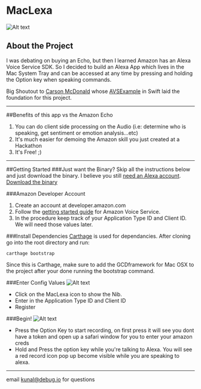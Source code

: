# MacLexa
![Alt text](http://i.imgur.com/BzSViXy.png "MacLexa System Tray Expanded")
## About the Project
I was debating on buying an Echo, but then I learned Amazon has an Alexa Voice Service SDK. So I decided to build an Alexa App which lives in the Mac System Tray and can be accessed at any time by pressing and holding the Option key when speaking commands. 

Big Shoutout to [Carson McDonald](https://github.com/carsonmcdonald) whose [AVSExample](https://github.com/carsonmcdonald/AVSExample-Swift) in Swift laid the foundation for this project. 
___

##Benefits of this app vs the Amazon Echo

1. You can do client side processing on the Audio (i.e: determine who is speaking, get sentiment or emotion analysis...etc)
2. It's much easier for demoing the Amazon skill you just created at a Hackathon
3. It's Free! ;)

---
##Getting Started
###Just want the Binary?
Skip all the instructions below and just download the binary. I believe you still [need an Alexa account](alexa.amazon.com). [Download the binary](binary/HackathonAlexa.app)
 
###Amazon Developer Account
1. Create an account at developer.amazon.com
2. Follow the [getting started guide](https://developer.amazon.com/appsandservices/solutions/alexa/alexa-voice-service/getting-started-with-the-alexa-voice-service) for Amazon Voice Service.
3. In the procedure keep track of your Application Type ID and Client ID. We will need those values later. 

###Install Dependencies
[Carthage](https://github.com/Carthage/Carthage) is used for dependancies. After cloning go into the root directory and run:

```
carthage bootstrap
```
Since this is Carthage, make sure to add the GCDframework for Mac OSX to the project after your done running the bootstrap command. 

###Enter Config Values
![Alt text](http://i.imgur.com/gjoth5j.png "MacLexa System Tray")
- Click on the MacLexa icon to show the Nib. 
- Enter in the Application Type ID and Client ID
- Register


###Begin!
![Alt text](http://i.imgur.com/D3aVC6j.png "MacLexa Recording in the System Tray")
- Press the Option Key to start recording, on first press it will see you dont have a token and open up a safari window for you to enter your amazon creds
- Hold and Press the option key while you're talking to Alexa. You will see a red record icon pop up become visible while you are speaking to alexa. 

---
email kunal@debug.io for questions
